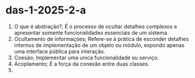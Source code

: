 # das-1-2025-2-a

1) O que é abstração?;
   É o processo de ocultar detalhes complexos e apresentar somente funcionalidades essenciais de um sistema.
2) Ocultamento de informações;
   Refere-se à prática de esconder detalhes internos de implementação de um objeto ou módulo, expondo apenas uma interface pública para interação.
3) Coesão;
   Implementar uma unica funcionalidade ou serviço.
4) Acoplamento;
   É a força da conexão entre duas classes.
5) 
